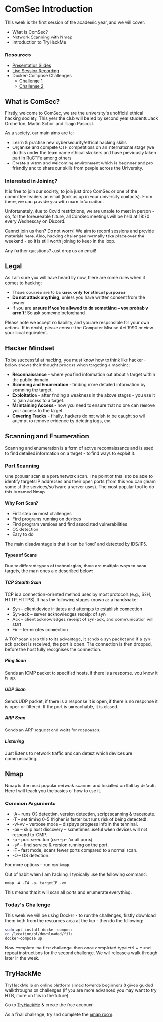 # ComSec Introduction


This week is the first session of the academic year, and we will cover:

- What is ComSec?
- Network Scanning with Nmap
- Introduction to TryHackMe

### Resources

- [Presentation Slides](nmap.pdf)
- [Live Session Recording](https://www.twitch.tv/videos/772154140) 
- Docker-Compose Challenges
    - [Challenge 1](c1/docker-compose.yaml)
    - [Challenge 2](c2/docker-compose.yaml)

## What is ComSec? 
Firstly, welcome to ComSec, we are the university's unofficial ethical hacking society. This year the club will be led by second year students Jack Orcherton, Martin Schon and Tiago Pascoal.

As a society, our main aims are to:
- Learn & practise new cybersecurity/ethical hacking skills
- Organise and compete CTF competitions on an international stage (we do this under the team name ethical slackers and have previously taken part in RuCTFe among others) 
- Create a warm and welcoming environment which is beginner and pro friendly and to share our skills from people across the University.

### Interested in Joining? 
It is free to join our society, to join just drop ComSec or one of the committee leaders an email (look us up in your university contacts). From there, we can provide you with more information.

Unfortunately, due to Covid restrictions, we are unable to meet in person - so, for the foreseeable future, all ComSec meetings will be held at 18:30 every Wednesday on Discord.

Cannot join us then? Do not worry! We aim to record sessions and provide materials here. Also, hacking challenges normally take place over the weekend - so it is still worth joining to keep in the loop.

Any further questions? Just drop us an email!

## Legal 
As I am sure you will have heard by now, there are some rules when it comes to hacking:
- These courses are to be **used only for ethical purposes**
- **Do not attack anything**, unless you have written consent from the owner
- If you are **unsure if you’re allowed to do something – you probably aren’t!** So ask someone beforehand

Please note we accept no liability, and you are responsible for your own actions. If in doubt, please consult the Computer Misuse Act 1990 or view your local equivalent.

## Hacker Mindset
To be successful at hacking, you must know how to think like hacker - below shows their thought process when targeting a machine:

- **Reconnaissance** - where you find information out about a target within the public domain.
- **Scanning and Enumeration** - finding more detailed information by scanning the target. 
- **Exploitation** - after finding a weakness in the above stages - you use it to gain access to a target. 
- **Maintaining Access** - now you need to ensure that no one can remove your access to the target. 
- **Covering Tracks** - finally, hackers do not wish to be caught so will attempt to remove evidence by deleting logs, etc. 

## Scanning and Enumeration 
Scanning and enumeration is a form of active reconnaissance and is used to find detailed information on a target - to find ways to exploit it. 

### Port Scanning 
One popular scan is a port/network scan. The point of this is to be able to identify targets IP addresses and their open ports (from this you can gleam some of the services/software a server uses). The most popular tool to do this is named Nmap. 

#### Why Port Scan? 

- First step on most challenges
- Find programs running on devices
- Find program versions and find associated vulnerabilities
- OS detection
- Easy to do

The main disadvantage is that it can be ‘loud’ and detected by IDS/IPS. 

#### Types of Scans
Due to different types of technologies, there are multiple ways to scan targets, the main ones are described below:

##### TCP Stealth Scan
TCP is a connection-oriented method used by most protocols (e.g., SSH, HTTP, HTTPS). It has the following stages known as a handshake:
- Syn – client device initiates and attempts to establish connection
- Syn-ack – server acknowledges receipt of syn
- Ack – client acknowledges receipt of syn-ack, and communication will start
- Fin – terminates connection

A TCP scan uses this to its advantage, it sends a syn packet and if a syn-ack packet is received, the port is open. The connection is then dropped, before the host fully recognises the connection. 

##### Ping Scan
Sends an ICMP packet to specified hosts, if there is a response, you know it is up.

##### UDP Scan
Sends UDP packet, if there is a response it is open, if there is no response it is open or filtered. If the port is unreachable, it is closed.

##### ARP Scan
Sends an ARP request and waits for responses.

##### Listening
Just listens to network traffic and can detect which devices are communicating.

## Nmap
Nmap is the most popular network scanner and installed on Kali by default. Here I will teach you the basics of how to use it.

### Common Arguments
- -A – runs OS detection, version detection, script scanning & traceroute.
- -T – set timing 0-5 (higher is faster but runs risk of being detected).
- -v/-vv – verbose mode – displays progress info in the terminal.
- -pn – skip host discovery – sometimes useful when devices will not respond to ICMP.
- -p – port selection (use –p- for all ports).
- -sV – find service & version running on the port.
- -F – fast mode, scans fewer ports compared to a normal scan.
- -O – OS detection.

For more options – run `man Nmap`.

Out of habit when I am hacking, I typically use the following command:

```
nmap -A -T4 -p- targetIP -vv
```

This means that it will scan all ports and enumerate everything.

### Today's Challenge
This week we will be using Docker - to run the challenges, firstly download them both from the resources area at the top - then do the following:

```sh
sudo apt install docker-compose
cd /location/of/downloaded/file
docker-compose up
```

Now complete the first challenge, then once completed type ctrl + c and repeat instructions for the second challenge. We will release a walk through later in the week.

## TryHackMe 
TryHackMe is an online platform aimed towards beginners & gives 
guided walkthroughs on challenges (if you are more advanced you 
may want to try HTB, more on this in the future).

Go to [TryHackMe](https://tryhackme.com/) & create the free account!

As a final challenge, try and complete the [nmap room](https://tryhackme.com/room/furthernmap).

